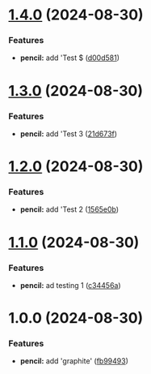 # [1.4.0](https://github.com/mzariwala-videotranslator/semantic-release/compare/v1.3.0...v1.4.0) (2024-08-30)


### Features

* **pencil:** add 'Test $ ([d00d581](https://github.com/mzariwala-videotranslator/semantic-release/commit/d00d581fcd7de8a1e049f1cd3633d88c3ee0dea5))

# [1.3.0](https://github.com/mzariwala-videotranslator/semantic-release/compare/v1.2.0...v1.3.0) (2024-08-30)


### Features

* **pencil:** add 'Test 3 ([21d673f](https://github.com/mzariwala-videotranslator/semantic-release/commit/21d673f59c6a06f5ce06a1a4c77311eb0223c0e1))

# [1.2.0](https://github.com/mzariwala-videotranslator/semantic-release/compare/v1.1.0...v1.2.0) (2024-08-30)


### Features

* **pencil:** add 'Test 2 ([1565e0b](https://github.com/mzariwala-videotranslator/semantic-release/commit/1565e0b8cad5e3e2306225d4ade49a7fd4b519f5))

# [1.1.0](https://github.com/mzariwala-videotranslator/semantic-release/compare/v1.0.0...v1.1.0) (2024-08-30)


### Features

* **pencil:** ad testing 1 ([c34456a](https://github.com/mzariwala-videotranslator/semantic-release/commit/c34456a0c44e0e0686250a2ad7b27749618d2fa9))

# 1.0.0 (2024-08-30)


### Features

* **pencil:** add 'graphite' ([fb99493](https://github.com/mzariwala-videotranslator/semantic-release/commit/fb99493283f5de9eb4e197afbaac1a21e246b305))
